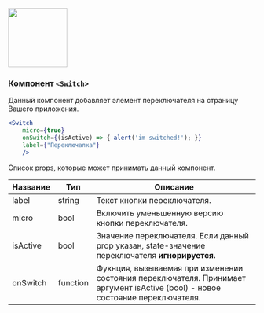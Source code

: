 <img src="http://vinnichenko.net/wp-content/uploads/2016/02/iOS-Style-Checkbox.jpg" width="120"/>

### Компонент `<Switch>`
Данный компонент добавляет элемент переключателя на страницу Вашего приложения.

```jsx
<Switch
    micro={true}
    onSwitch={(isActive) => { alert('im switched!'); }}
    label={"Переключалка"}
    />
```
Список props, которые может принимать данный компонент.

|Название|Тип|Описание|
| ------------ | ------------ | ------------ |
| label  | string  | Текст кнопки переключателя. |
| micro  | bool  | Включить уменьшенную версию кнопки переключателя.  |
| isActive | bool | Значение переключателя. Если данный prop указан, state-значение переключателя **игнорируется.** |
| onSwitch  | function  | Фукнция, вызываемая при изменении состояния переключателя. Принимает аргумент isActive (bool) - новое состояние переключателя.  |
